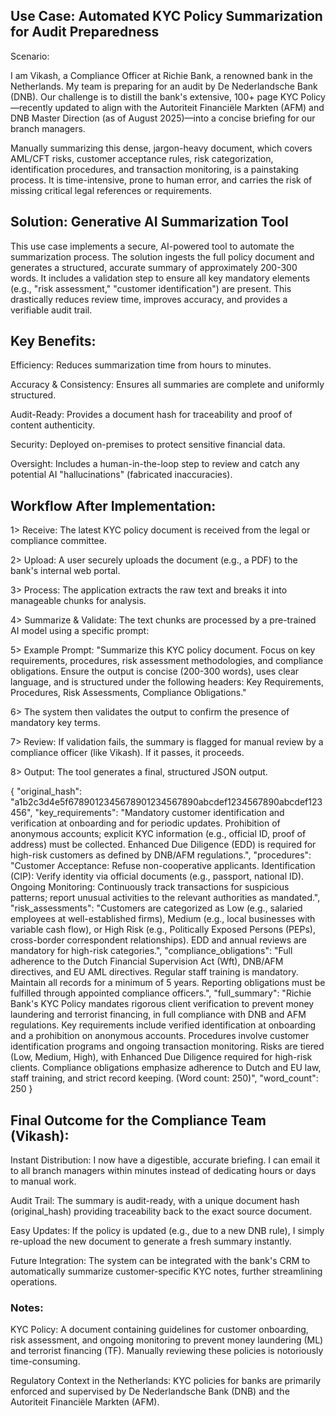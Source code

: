 ## Use Case: Automated KYC Policy Summarization for Audit Preparedness
Scenario:

I am Vikash, a Compliance Officer at Richie Bank, a renowned bank in the Netherlands. My team is preparing for an audit by De Nederlandsche Bank (DNB). Our challenge is to distill the bank's extensive, 100+ page KYC Policy—recently updated to align with the Autoriteit Financiële Markten (AFM) and DNB Master Direction (as of August 2025)—into a concise briefing for our branch managers.

Manually summarizing this dense, jargon-heavy document, which covers AML/CFT risks, customer acceptance rules, risk categorization, identification procedures, and transaction monitoring, is a painstaking process. It is time-intensive, prone to human error, and carries the risk of missing critical legal references or requirements.

## Solution: Generative AI Summarization Tool

This use case implements a secure, AI-powered tool to automate the summarization process. The solution ingests the full policy document and generates a structured, accurate summary of approximately 200-300 words. It includes a validation step to ensure all key mandatory elements (e.g., "risk assessment," "customer identification") are present. This drastically reduces review time, improves accuracy, and provides a verifiable audit trail.

## Key Benefits:

Efficiency: Reduces summarization time from hours to minutes.

Accuracy & Consistency: Ensures all summaries are complete and uniformly structured.

Audit-Ready: Provides a document hash for traceability and proof of content authenticity.

Security: Deployed on-premises to protect sensitive financial data.

Oversight: Includes a human-in-the-loop step to review and catch any potential AI "hallucinations" (fabricated inaccuracies).

## Workflow After Implementation:

1> Receive: The latest KYC policy document is received from the legal or compliance committee.

2> Upload: A user securely uploads the document (e.g., a PDF) to the bank's internal web portal.

3> Process: The application extracts the raw text and breaks it into manageable chunks for analysis.

4> Summarize & Validate: The text chunks are processed by a pre-trained AI model using a specific prompt:

5> Example Prompt: "Summarize this KYC policy document. Focus on key requirements, procedures, risk assessment methodologies, and compliance obligations. Ensure the output is concise (200-300 words), uses clear language, and is structured under the following headers: Key Requirements, Procedures, Risk Assessments, Compliance Obligations."

6> The system then validates the output to confirm the presence of mandatory key terms.

7> Review: If validation fails, the summary is flagged for manual review by a compliance officer (like Vikash). If it passes, it proceeds.

8> Output: The tool generates a final, structured JSON output.

   {
  "original_hash": "a1b2c3d4e5f6789012345678901234567890abcdef1234567890abcdef123456",
  "key_requirements": "Mandatory customer identification and verification at onboarding and for periodic updates. Prohibition of anonymous accounts; explicit KYC information (e.g., official ID, proof of address) must be collected. Enhanced Due Diligence (EDD) is required for high-risk customers as defined by DNB/AFM regulations.",
  "procedures": "Customer Acceptance: Refuse non-cooperative applicants. Identification (CIP): Verify identity via official documents (e.g., passport, national ID). Ongoing Monitoring: Continuously track transactions for suspicious patterns; report unusual activities to the relevant authorities as mandated.",
  "risk_assessments": "Customers are categorized as Low (e.g., salaried employees at well-established firms), Medium (e.g., local businesses with variable cash flow), or High Risk (e.g., Politically Exposed Persons (PEPs), cross-border correspondent relationships). EDD and annual reviews are mandatory for high-risk categories.",
  "compliance_obligations": "Full adherence to the Dutch Financial Supervision Act (Wft), DNB/AFM directives, and EU AML directives. Regular staff training is mandatory. Maintain all records for a minimum of 5 years. Reporting obligations must be fulfilled through appointed compliance officers.",
  "full_summary": "Richie Bank's KYC Policy mandates rigorous client verification to prevent money laundering and terrorist financing, in full compliance with DNB and AFM regulations. Key requirements include verified identification at onboarding and a prohibition on anonymous accounts. Procedures involve customer identification programs and ongoing transaction monitoring. Risks are tiered (Low, Medium, High), with Enhanced Due Diligence required for high-risk clients. Compliance obligations emphasize adherence to Dutch and EU law, staff training, and strict record keeping. (Word count: 250)",
  "word_count": 250
   }


## Final Outcome for the Compliance Team (Vikash):

Instant Distribution: I now have a digestible, accurate briefing. I can email it to all branch managers within minutes instead of dedicating hours or days to manual work.

Audit Trail: The summary is audit-ready, with a unique document hash (original_hash) providing traceability back to the exact source document.

Easy Updates: If the policy is updated (e.g., due to a new DNB rule), I simply re-upload the new document to generate a fresh summary instantly.

Future Integration: The system can be integrated with the bank's CRM to automatically summarize customer-specific KYC notes, further streamlining operations.




### Notes:

KYC Policy: A document containing guidelines for customer onboarding, risk assessment, and ongoing monitoring to prevent money laundering (ML) and terrorist financing (TF). Manually reviewing these policies is notoriously time-consuming.

Regulatory Context in the Netherlands: KYC policies for banks are primarily enforced and supervised by De Nederlandsche Bank (DNB) and the Autoriteit Financiële Markten (AFM).